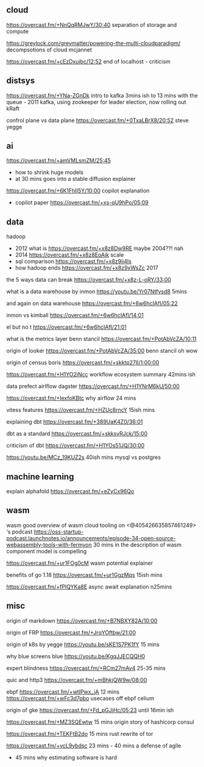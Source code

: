 

## cloud

https://overcast.fm/+NnQqRMJwY/30:40 separation of storage and compute

https://greylock.com/greymatter/powering-the-multi-cloudparadigm/ decompsotions of cloud mcjannet


https://overcast.fm/+cEzDxujbc/12:52 end of localhost - criticism

## distsys

https://overcast.fm/+YNa-ZGnDk intro to kafka 3mins ish to 13 mins with the queue - 2011 kafka, using zookeeper for leader election, now rolling out kRaft

confrol plane vs data plane https://overcast.fm/+0TxaLBrX8/20:52 steve yegge

## ai

https://overcast.fm/+amVMLsmZM/25:45
- how to shrink huge models
- at 30 mins goes into a stable diffusion explainer

https://overcast.fm/+6K1FhII5Y/10:00 copilot explanation
- copilot paper https://overcast.fm/+xs-qU9hPo/05:09

## data


hadoop
- 2012 what is https://overcast.fm/+x8z8Dw9RE maybe 2004??! nah
- 2014 https://overcast.fm/+x8z8EoAjk scale
- sql comparison https://overcast.fm/+x8z9ii4ls
- how hadoop ends https://overcast.fm/+x8z9xWsZc 2017


the 5 ways data can break https://overcast.fm/+x8z-L-oRY/33:00

what is a data warehouse by inmon https://youtu.be/Yr07Ntfysd8 5mins

and again on data warehouse
https://overcast.fm/+6w6hcIAfI/05:22

inmon vs kimball https://overcast.fm/+6w6hcIAfI/14:01

el but no t https://overcast.fm/+6w6hcIAfI/21:01

what is the metrics layer benn stancil https://overcast.fm/+PotAbVcZA/10:11

origin of looker https://overcast.fm/+PotAbVcZA/35:00 benn stancil oh wow

origin of census boris https://overcast.fm/+skktp27lI/1:00:00

https://overcast.fm/+H1YO2iNcc workflow ecosystem summary 42mins ish

data
prefect airlflow dagster https://overcast.fm/+H1YNrM6kU/50:00



https://overcast.fm/+IexfoKBtc why airflow 24 mins

vitess features https://overcast.fm/+HZUc8rncY 15ish mins


explaining dbt https://overcast.fm/+389UaK4Z0/36:01 

dbt as a standard https://overcast.fm/+skksvRJck/15:00

criticism of dbt https://overcast.fm/+H1YOs51JQ/30:00

https://youtu.be/MCz_19KUZ2s 40ish mins mysql vs postgres




## machine learning


explain alphafold https://overcast.fm/+eZyCx96Qo

## wasm



wasm good overview of wasm cloud tooling  on <@405426635857461249> ‘s podcast https://oss-startup-podcast.launchnotes.io/announcements/episode-34-open-source-webassembly-tools-with-fermyon 30 mins in the description of wasm component model is compelling

https://overcast.fm/+ur1FOg0cM wasm potential explainer 


benefits of go 1.18 https://overcast.fm/+ur1GgzMqs 15ish mins 

https://overcast.fm/+fPIQYKa8E async await explanation n25mins

## misc

origin of markdown https://overcast.fm/+B7NBXY82A/10:00

origin of FRP https://overcast.fm/+JrqYOftbw/21:00


 origin of k8s by yegge https://youtu.be/sKE1S7PK1fY 15 mins

why blue screens blue https://youtu.be/KgqJJECQQH0

expert blindness https://overcast.fm/+RCm27mAv4 25-35 mins


quic and http3 https://overcast.fm/+mBhkjQW9w/08:00

ebpf https://overcast.fm/+wtIPwx_jA
12 mins https://overcast.fm/+wFc3d7pbo usecases off ebpf celium

origin of gke https://overcast.fm/+Fd_pGJjHc/05:23 until 16min ish

https://overcast.fm/+MZ3SQEwtw 15 mins origin story of hashicorp consul

https://overcast.fm/+TEKFtB2do 15 mins rust rewrite of tor 

https://overcast.fm/+ycL9ybdsc 23 mins - 40 mins a defense of agile
- 45 mins why estimating software is hard

